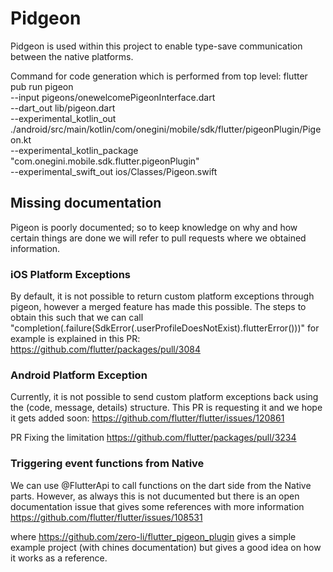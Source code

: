 # Pidgeon
Pidgeon is used within this project to enable type-save communication between the native platforms.

Command for code generation which is performed from top level:
flutter pub run pigeon \
  --input pigeons/onewelcomePigeonInterface.dart \
  --dart_out lib/pigeon.dart \
  --experimental_kotlin_out ./android/src/main/kotlin/com/onegini/mobile/sdk/flutter/pigeonPlugin/Pigeon.kt  \
  --experimental_kotlin_package "com.onegini.mobile.sdk.flutter.pigeonPlugin" \
  --experimental_swift_out ios/Classes/Pigeon.swift

## Missing documentation
Pigeon is poorly documented; so to keep knowledge on why and how certain things are done we will refer to pull requests where we obtained information.

### iOS Platform Exceptions
By default, it is not possible to return custom platform exceptions through pigeon, however a merged feature has made this possible.
The steps to obtain this such that we can call "completion(.failure(SdkError(.userProfileDoesNotExist).flutterError()))" for example is explained in this PR:
https://github.com/flutter/packages/pull/3084

### Android Platform Exception
Currently, it is not possible to send custom platform exceptions back using the (code, message, details) structure. This PR is requesting it and we hope it gets added soon:
https://github.com/flutter/flutter/issues/120861

PR Fixing the limitation
https://github.com/flutter/packages/pull/3234

### Triggering event functions from Native
We can use @FlutterApi to call functions on the dart side from the Native parts. However, as always this is not ducumented but there is an open documentation issue that gives some references with more information
https://github.com/flutter/flutter/issues/108531

where https://github.com/zero-li/flutter_pigeon_plugin  gives a simple example project (with chines documentation) but gives a good idea on how it works as a reference.
